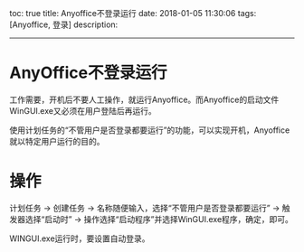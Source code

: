 toc: true
title: Anyoffice不登录运行
date: 2018-01-05 11:30:06
tags: [Anyoffice, 登录]
description: 

---

# AnyOffice不登录运行

工作需要，开机后不要人工操作，就运行Anyoffice。而Anyoffice的启动文件WinGUI.exe又必须在用户登陆后再运行。

使用计划任务的“不管用户是否登录都要运行”的功能，可以实现开机，Anyoffice就以特定用户运行的目的。

<!--more-->

# 操作

计划任务 -> 创建任务 -> 名称随便输入，选择“不管用户是否登录都要运行” -> 触发器选择“启动时” -> 操作选择“启动程序”并选择WinGUI.exe程序，确定，即可。

WINGUI.exe运行时，要设置自动登录。
